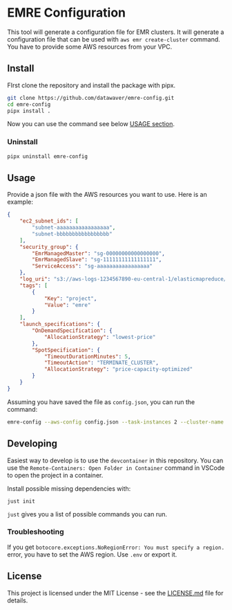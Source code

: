 # EMRE Configuration

This tool will generate a configuration file for EMR clusters. It will generate a configuration file that can be used with `aws emr create-cluster` command.
You have to provide some AWS resources from your VPC. 

## Install

FIrst clone the repository and install the package with pipx.

```bash
git clone https://github.com/datawaver/emre-config.git
cd emre-config
pipx install .
```

Now you can use the command see below [USAGE section](#Usage).

### Uninstall

```bash
pipx uninstall emre-config
```

## Usage

Provide a json file with the AWS resources you want to use. Here is an example:

```json
{
    "ec2_subnet_ids": [
        "subnet-aaaaaaaaaaaaaaaaa",
        "subnet-bbbbbbbbbbbbbbbbb"
    ],
    "security_group": {
        "EmrManagedMaster": "sg-00000000000000000",
        "EmrManagedSlave": "sg-11111111111111111",
        "ServiceAccess": "sg-aaaaaaaaaaaaaaaaa"
    },
    "log_uri": "s3://aws-logs-1234567890-eu-central-1/elasticmapreduce/",
    "tags": [
        {
            "Key": "project",
            "Value": "emre"
        }
    ],
    "launch_specifications": {
        "OnDemandSpecification": {
            "AllocationStrategy": "lowest-price"
        },
        "SpotSpecification": {
            "TimeoutDurationMinutes": 5,
            "TimeoutAction": "TERMINATE_CLUSTER",
            "AllocationStrategy": "price-capacity-optimized"
        }
    }
}
```
Assuming you have saved the file as `config.json`, you can run the command:

```bash
emre-config --aws-config config.json --task-instances 2 --cluster-name my-emre-cluster
```


## Developing

Easiest way to develop is to use the `devcontainer` in this repository. You can use the `Remote-Containers: Open Folder in Container` command in VSCode to open the project in a container.

Install possible missing dependencies with:
```
just init
```

`just` gives you a list of possible commands you can run.

### Troubleshooting

If you get `botocore.exceptions.NoRegionError: You must specify a region.` error, you have to set the AWS region. Use `.env` or export it.

## License

This project is licensed under the MIT License - see the [LICENSE.md](LICENSE.md) file for details.

